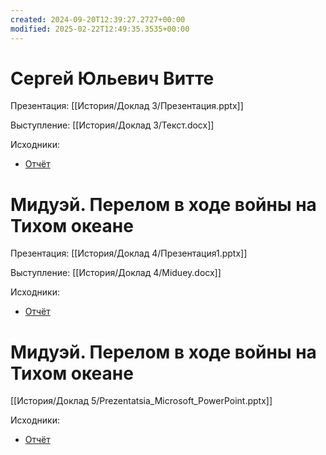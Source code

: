 ```yaml
---
created: 2024-09-20T12:39:27.2727+00:00
modified: 2025-02-22T12:49:35.3535+00:00
---
```

# Сергей Юльевич Витте
Презентация: [[История/Доклад 3/Презентация.pptx]]

Выступление: [[История/Доклад 3/Текст.docx]]

Исходники:
* [Отчёт](https://github.com/IAmProgrammist/lab_materials/tree/main/%D0%98%D1%81%D1%82%D0%BE%D1%80%D0%B8%D1%8F/%D0%94%D0%BE%D0%BA%D0%BB%D0%B0%D0%B4%203)

# Мидуэй. Перелом в ходе войны на Тихом океане
Презентация: [[История/Доклад 4/Презентация1.pptx]]

Выступление: [[История/Доклад 4/Miduey.docx]]

Исходники:
* [Отчёт](https://github.com/IAmProgrammist/lab_materials/tree/main/%D0%98%D1%81%D1%82%D0%BE%D1%80%D0%B8%D1%8F/%D0%94%D0%BE%D0%BA%D0%BB%D0%B0%D0%B4%204)

# Мидуэй. Перелом в ходе войны на Тихом океане
[[История/Доклад 5/Prezentatsia_Microsoft_PowerPoint.pptx]]

Исходники:
* [Отчёт](https://github.com/IAmProgrammist/lab_materials/tree/main/%D0%98%D1%81%D1%82%D0%BE%D1%80%D0%B8%D1%8F/%D0%94%D0%BE%D0%BA%D0%BB%D0%B0%D0%B4%205)
